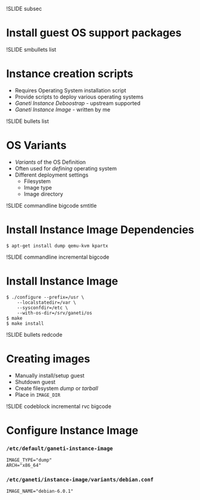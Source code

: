 !SLIDE subsec

# Install guest OS support packages

!SLIDE smbullets list

# Instance creation scripts

* Requires Operating System installation script
* Provide scripts to deploy various operating systems
* _Ganeti Instance Deboostrap_ - upstream supported
* _Ganeti Instance Image_ - written by me

!SLIDE bullets list

# OS Variants

* _Variants_ of the OS Definition
* Often used for _defining_ operating system
* Different deployment settings
  * Filesystem
  * Image type
  * Image directory

!SLIDE commandline bigcode smtitle

# Install Instance Image Dependencies

    $ apt-get install dump qemu-kvm kpartx

!SLIDE commandline incremental bigcode

# Install Instance Image

    $ ./configure --prefix=/usr \
        --localstatedir=/var \
        --sysconfdir=/etc \
        --with-os-dir=/srv/ganeti/os
    $ make
    $ make install

!SLIDE bullets redcode

# Creating images

* Manually install/setup guest
* Shutdown guest
* Create filesystem _dump_ or _tarball_
* Place in `IMAGE_DIR`

!SLIDE codeblock incremental rvc bigcode

# Configure Instance Image

### ``/etc/default/ganeti-instance-image``

    IMAGE_TYPE="dump"
    ARCH="x86_64"

### ``/etc/ganeti/instance-image/variants/debian.conf``

    IMAGE_NAME="debian-6.0.1"

